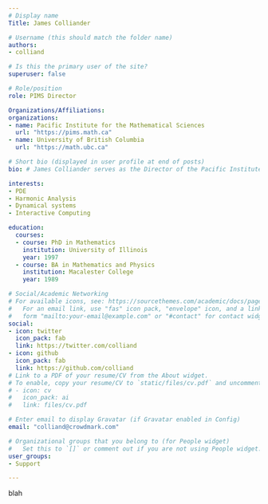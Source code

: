 ```yaml
---
# Display name
Title: James Colliander 

# Username (this should match the folder name)
authors:
- colliand

# Is this the primary user of the site?
superuser: false

# Role/position
role: PIMS Director

Organizations/Affiliations:
organizations:
- name: Pacific Institute for the Mathematical Sciences
  url: "https://pims.math.ca"
- name: University of British Columbia
  url: "https://math.ubc.ca"

# Short bio (displayed in user profile at end of posts)
bio: # James Colliander serves as the Director of the Pacific Institute for the Mathematical Sciences.

interests:
- PDE
- Harmonic Analysis
- Dynamical systems
- Interactive Computing

education:
  courses:
  - course: PhD in Mathematics
    institution: University of Illinois
    year: 1997
  - course: BA in Mathematics and Physics
    institution: Macalester College
    year: 1989

# Social/Academic Networking
# For available icons, see: https://sourcethemes.com/academic/docs/page-builder/#icons
#   For an email link, use "fas" icon pack, "envelope" icon, and a link in the
#   form "mailto:your-email@example.com" or "#contact" for contact widget.
social:
- icon: twitter
  icon_pack: fab
  link: https://twitter.com/colliand
- icon: github
  icon_pack: fab
  link: https://github.com/colliand
# Link to a PDF of your resume/CV from the About widget.
# To enable, copy your resume/CV to `static/files/cv.pdf` and uncomment the lines below.
# - icon: cv
#   icon_pack: ai
#   link: files/cv.pdf

# Enter email to display Gravatar (if Gravatar enabled in Config)
email: "colliand@crowdmark.com"

# Organizational groups that you belong to (for People widget)
#   Set this to `[]` or comment out if you are not using People widget.
user_groups:
- Support

---
```



blah
